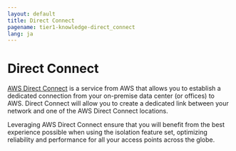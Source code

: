 ```yaml
---
layout: default
title: Direct Connect
pagename: tier1-knowledge-direct_connect
lang: ja
---
```


# Direct Connect

[AWS Direct Connect](https://aws.amazon.com/directconnect/) is a service from AWS that allows you to establish a dedicated connection from your on-premise data center (or offices) to AWS. Direct Connect will allow you to create a dedicated link between your network and one of the AWS Direct Connect locations.

Leveraging AWS Direct Connect ensure that you will benefit from the best experience possible when using the isolation feature set, optimizing reliability and performance for all your access points across the globe.
